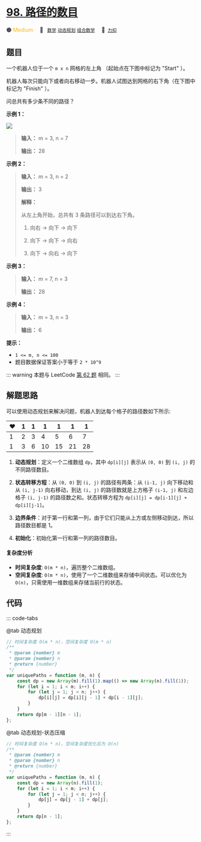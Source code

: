 # [98. 路径的数目](https://2xiao.github.io/leetcode-js/offer2/jz_offer_II_098.html)

🟠 <font color=#ffb800>Medium</font>&emsp; 🔖&ensp; [`数学`](/tag/math.md) [`动态规划`](/tag/dynamic-programming.md) [`组合数学`](/tag/combinatorics.md)&emsp; 🔗&ensp;[`力扣`](https://leetcode.cn/problems/2AoeFn)

## 题目

一个机器人位于一个 `m x n` 网格的左上角 （起始点在下图中标记为 "Start" ）。

机器人每次只能向下或者向右移动一步。机器人试图达到网格的右下角（在下图中标记为 "Finish" ）。

问总共有多少条不同的路径？

**示例 1：**

![](https://assets.leetcode.com/uploads/2018/10/22/robot_maze.png)

> **输入：** m = 3, n = 7
>
> **输出：** 28

**示例 2：**

> **输入：** m = 3, n = 2
>
> **输出：** 3
>
> **解释：**
>
> 从左上角开始，总共有 3 条路径可以到达右下角。
>
> 1. 向右 -> 向下 -> 向下
>
> 2. 向下 -> 向下 -> 向右
>
> 3. 向下 -> 向右 -> 向下

**示例 3：**

> **输入：** m = 7, n = 3
>
> **输出：** 28

**示例 4：**

> **输入：** m = 3, n = 3
>
> **输出：** 6

**提示：**

- `1 <= m, n <= 100`
- 题目数据保证答案小于等于 `2 * 10^9`

::: warning
本题与 LeetCode [第 62 题](../problem/0062.md) 相同。
:::

## 解题思路

可以使用动态规划来解决问题，机器人到达每个格子的路径数如下所示:

| :heart: | 1   | 1   | 1   | 1   | 1   | 1   |
| ------- | --- | --- | --- | --- | --- | --- |
| 1       | 2   | 3   | 4   | 5   | 6   | 7   |
| 1       | 3   | 6   | 10  | 15  | 21  | 28  |

1. **动态规划**：定义一个二维数组 `dp`，其中 `dp[i][j]` 表示从 `(0, 0)` 到 `(i, j)` 的不同路径数目。

2. **状态转移方程**：从 `(0, 0)` 到 `(i, j)` 的路径有两条：从 `(i-1, j)` 向下移动和从 `(i, j-1)` 向右移动，到达 `(i, j)` 的路径数就是上方格子 `(i-1, j)` 和左边格子 `(i, j-1)` 的路径数之和。状态转移方程为 `dp[i][j] = dp[i-1][j] + dp[i][j-1]`。

3. **边界条件**：对于第一行和第一列，由于它们只能从上方或左侧移动到达，所以路径数目都是 1。

4. **初始化**：初始化第一行和第一列的路径数目。

#### 复杂度分析

- **时间复杂度**: `O(m * n)`，遍历整个二维数组。
- **空间复杂度**: `O(m * n)`，使用了一个二维数组来存储中间状态。可以优化为 `O(n)`，只需使用一维数组来存储当前行的状态。

## 代码

::: code-tabs

@tab 动态规划

```javascript
// 时间复杂度 O(m * n)，空间复杂度 O(m * n)
/**
 * @param {number} m
 * @param {number} n
 * @return {number}
 */
var uniquePaths = function (m, n) {
	const dp = new Array(m).fill(1).map(() => new Array(n).fill(1));
	for (let i = 1; i < m; i++) {
		for (let j = 1; j < n; j++) {
			dp[i][j] = dp[i][j - 1] + dp[i - 1][j];
		}
	}
	return dp[m - 1][n - 1];
};
```

@tab 动态规划-状态压缩

```javascript
// 时间复杂度 O(m * n)，空间复杂度优化后为 O(n)
/**
 * @param {number} m
 * @param {number} n
 * @return {number}
 */
var uniquePaths = function (m, n) {
	const dp = new Array(n).fill(1);
	for (let i = 1; i < m; i++) {
		for (let j = 1; j < n; j++) {
			dp[j] = dp[j - 1] + dp[j];
		}
	}
	return dp[n - 1];
};
```

:::
